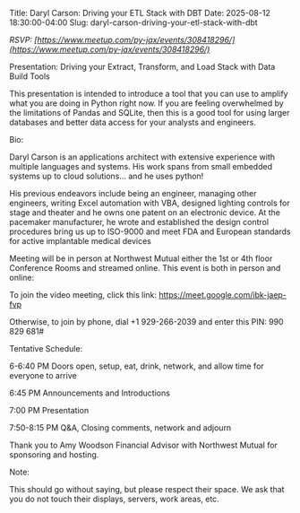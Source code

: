 Title: Daryl Carson: Driving your ETL Stack with DBT
Date: 2025-08-12 18:30:00-04:00
Slug: daryl-carson-driving-your-etl-stack-with-dbt

_RSVP: [https://www.meetup.com/py-jax/events/308418296/](https://www.meetup.com/py-jax/events/308418296/)_

Presentation: Driving your Extract, Transform, and Load Stack with Data Build Tools

This presentation is intended to introduce a tool that you can use to amplify what you are doing in Python right now. If you are feeling overwhelmed by the limitations of Pandas and SQLite, then this is a good tool for using larger databases and better data access for your analysts and engineers.

Bio:

Daryl Carson is an applications architect with extensive experience with multiple languages and systems. His work spans from small embedded systems up to cloud solutions... and he uses python!

His previous endeavors include being an engineer, managing other engineers, writing Excel automation with VBA, designed lighting controls for stage and theater and he owns one patent on an electronic device. At the pacemaker manufacturer, he wrote and established the design control procedures bring us up to ISO-9000 and meet FDA and European standards for active implantable medical devices

Meeting will be in person at Northwest Mutual either the 1st or 4th floor Conference Rooms and streamed online. This event is both in person and online:

To join the video meeting, click this link: https://meet.google.com/ibk-jaep-fvp

Otherwise, to join by phone, dial +1 929-266-2039 and enter this PIN: 990 829 681#

Tentative Schedule:

6-6:40 PM Doors open, setup, eat, drink, network, and allow time for everyone to arrive

6:45 PM Announcements and Introductions

7:00 PM Presentation

7:50-8:15 PM Q&amp;A, Closing comments, network and adjourn

Thank you to Amy Woodson Financial Advisor with Northwest Mutual for sponsoring and hosting.

Note:

This should go without saying, but please respect their space. We ask that you do not touch their displays, servers, work areas, etc.
